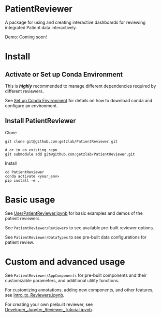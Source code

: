 # PatientReviewer

A package for using and creating interactive dashboards for reviewing integrated Patient data interactively.

Demo: Coming soon!

# Install

## Activate or Set up Conda Environment

This is **_highly_** recommended to manage different dependencies required by different reviewers.

See [Set up Conda Environment](https://github.com/getzlab/JupyterReviewer/blob/master/README.md#set-up-conda-environment) for details on how to download conda and configure an environment.
    
## Install PatientReviewer

Clone
```
git clone git@github.com:getzlab/PatientReviewer.git

# or in an existing repo
git submodule add git@github.com:getzlab/PatientReviewer.git
```

Install
```
cd PatientReviewer
conda activate <your_env>
pip install -e .
```

# Basic usage

See [UserPatientReviewer.ipynb](https://github.com/getzlab/PatientReviewer/tree/master/example_notebooks/UserPatientReviewer.ipynb) for basic examples and demos of the patient reviewers.

See `PatientReviewer/Reviewers` to see available pre-built reviewer options.

See `PatientReviewer/DataTypes` to see pre-built data configurations for patient review.


# Custom and advanced usage

See `PatientReviewer/AppComponents` for pre-built components and their customizable parameters, and additional utility functions. 

For customizing annotations, adding new components, and other features, see [Intro_to_Reviewers.ipynb](https://github.com/getzlab/JupyterReviewer/blob/master/example_notebooks/Intro_to_Reviewers.ipynb).

For creating your own prebuilt reviewer, see [Developer_Jupyter_Reviewer_Tutorial.ipynb](https://github.com/getzlab/JupyterReviewer/blob/master/example_notebooks/Developer_Jupyter_Reviewer_Tutorial.ipynb).
